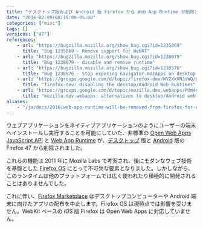 ```yaml
---
title: "デスクトップ版および Android 版 Firefox から Web App Runtime が削除されました"
date: "2016-02-09T08:19:00-05:00"
categories: ["misc"]
tags: []
versions: ["47"]
references:
    - url: "https://bugzilla.mozilla.org/show_bug.cgi?id=1235869"
      title: "Bug 1235869 - Remove support for WebRT"
    - url: "https://bugzilla.mozilla.org/show_bug.cgi?id=1238079"
      title: "Bug 1238079 - disable and remove runtime"
    - url: "https://bugzilla.mozilla.org/show_bug.cgi?id=1238576"
      title: "Bug 1238576 - Stop exposing navigator.mozApps on desktop and Android"
    - url: "https://groups.google.com/d/topic/firefox-dev/WV2XkVN3sWQ/discussion"
      title: "firefox-dev: disabling the desktop/Android Web Runtimes"
    - url: "https://groups.google.com/d/topic/mozilla.dev.webapps/PUm4nx4A3X8/discussion"
      title: "mozilla.dev.webapps: alternatives to desktop/Android web runtimes"
aliases:
    - "/ja/docs/2016/web-app-runtime-will-be-removed-from-firefox-for-desktop-and-android/"
---
```

ウェブアプリケーションをネイティブアプリケーションのようにユーザーの端末へインストールし実行することを可能にしていた、非標準の [Open Web Apps JavaScript API](https://developer.mozilla.org/ja/Apps/Build/JavaScript_API) と [Web App Runtime](https://developer.mozilla.org/ja/Apps/Build/Architecture) が、[デスクトップ](https://developer.mozilla.org/ja/Marketplace/Options/Open_web_apps_for_desktop) 版と [Android](https://developer.mozilla.org/ja/Marketplace/Options/Open_web_apps_for_android) 版の Firefox 47 から削除されました。

これらの機能は 2011 年に Mozilla Labs で考案され、後にモダンなウェブ技術を基盤とした [Firefox OS](https://developer.mozilla.org/ja/Apps/Build/Building_apps_for_Firefox_OS) にとって不可欠な要素となりました。しかしながら、このランタイムは他のプラットフォームでは広く使われたり積極的に開発されることはありませんでした。

これに伴い、[Firefox Marketplace](https://developer.mozilla.org/ja/Marketplace) はデスクトップコンピューターや Android 端末に向けたアプリの配布を中止します。Firefox OS は現時点では影響を受けません。WebKit ベースの iOS 版 Firefox は Open Web Apps に対応していません。
